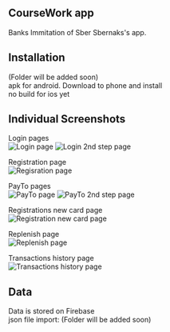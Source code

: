 ## CourseWork app

Banks
Immitation of Sber Sbernaks's app.


## Installation

(Folder will be added soon) </br>
apk for android. Download to phone and install </br>
no build for ios yet

## Individual Screenshots

Login pages </br>
![Login page](https://github.com/oLNidfwworld/BankApp/blob/master/Screenshots/Login1.png)
![Login 2nd step page](https://github.com/oLNidfwworld/BankApp/blob/master/Screenshots/Login2.png)

Registration page </br>
![Regisration page](https://github.com/oLNidfwworld/BankApp/blob/master/Screenshots/Registrn.png)

PayTo pages </br>
![PayTo page](https://github.com/oLNidfwworld/BankApp/blob/master/Screenshots/PayTi.png)
![PayTo 2nd step page](https://github.com/oLNidfwworld/BankApp/blob/master/Screenshots/PayTi2.png)

Registrations new card page</br>
![Registration new card page](https://github.com/oLNidfwworld/BankApp/blob/master/Screenshots/RegC.png)

Replenish page </br>
![Replenish page](https://github.com/oLNidfwworld/BankApp/blob/master/Screenshots/Transaction1.png)

Transactions history page </br>
![Transactions history page](https://github.com/oLNidfwworld/BankApp/blob/master/Screenshots/History.png)



## Data

Data is stored on Firebase </br>
json file import: (Folder will be added soon)
